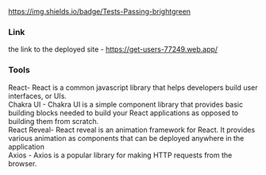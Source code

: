 https://img.shields.io/badge/Tests-Passing-brightgreen

### Link <br/>
the link to the deployed site - https://get-users-77249.web.app/

### Tools <br/>
React- React is a common javascript library that helps developers build user interfaces, or UIs. <br/>
Chakra UI - Chakra UI is a simple component library that provides basic building blocks needed to build your React applications as opposed to building them from scratch. <br/>
React Reveal- React reveal is an animation framework for React. It provides various animation as components that can be deployed anywhere in the application <br/>
Axios - Axios is a popular library for making HTTP requests from the browser. <br/>
